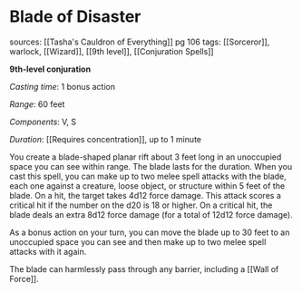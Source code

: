 # Blade of Disaster
sources: [[Tasha's Cauldron of Everything]] pg 106
tags: [[Sorceror]], warlock, [[Wizard]], [[9th level]], [[Conjuration Spells]]

**9th-level conjuration**

*Casting time*: 1 bonus action

*Range*: 60 feet

*Components*: V, S

*Duration*: [[Requires concentration]], up to 1 minute

You create a blade-shaped planar rift about 3 feet long in an unoccupied space you can see within range. The blade lasts for the duration. When you cast this spell, you can make up to two melee spell attacks with the blade, each one against a creature, loose object, or structure within 5 feet of the blade. On a hit, the target takes 4d12 force damage. This attack scores a critical hit if the number on the d20 is 18 or higher. On a critical hit, the blade deals an extra 8d12 force damage (for a total of 12d12 force damage).

As a bonus action on your turn, you can move the blade up to 30 feet to an unoccupied space you can see and then make up to two melee spell attacks with it again.

The blade can harmlessly pass through any barrier, including a [[Wall of Force]].
